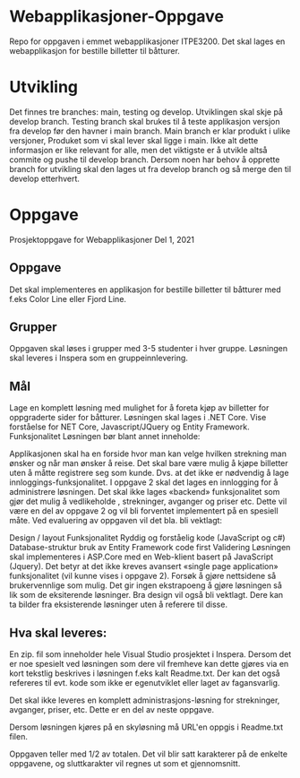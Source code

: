 # Webapplikasjoner-Oppgave
Repo for oppgaven i emmet webapplikasjoner ITPE3200. Det skal lages en webapplikasjon for bestille billetter til båtturer.

# Utvikling
Det finnes tre branches: main, testing og develop. Utviklingen skal skje på develop branch. Testing branch skal brukes til å teste applikasjon versjon fra develop før den havner i main branch. Main branch er klar produkt i ulike versjoner, Produket som vi skal lever skal ligge i main. Ikke alt dette informasjon er like relevant for alle, men det viktigste er å utvikle altså commite og pushe til develop branch. Dersom noen har behov å opprette branch for utvikling skal den lages ut fra develop branch og så merge den til develop etterhvert.

# Oppgave
Prosjektoppgave for Webapplikasjoner Del 1, 2021

## Oppgave
Det skal implementeres en applikasjon for bestille billetter til båtturer med f.eks Color Line eller Fjord Line.

## Grupper
Oppgaven skal løses i grupper med 3-5 studenter i hver gruppe. Løsningen skal leveres i Inspera som en gruppeinnlevering.

## Mål
Lage en komplett løsning med mulighet for å foreta kjøp av billetter for oppgraderte sider for båtturer.
Løsningen skal lages i .NET Core.
Vise forståelse for NET Core, Javascript/JQuery og Entity Framework.
Funksjonalitet
Løsningen bør blant annet inneholde:

Applikasjonen skal ha en forside hvor man kan velge hvilken strekning man ønsker og når man ønsker å reise.
Det skal bare være mulig å kjøpe billetter uten å måtte registrere seg som kunde. Dvs. at det ikke er nødvendig å lage innloggings-funksjonalitet. I oppgave 2 skal det lages en innlogging for å administrere løsningen.
Det skal ikke lages «backend» funksjonalitet som gjør det mulig å vedlikeholde , strekninger,  avganger og priser etc. Dette vil være en del av oppgave 2 og vil bli forventet implementert på en spesiell måte.
Ved evaluering av oppgaven vil det bla. bli vektlagt:

Design / layout
Funksjonalitet
Ryddig og forståelig kode (JavaScript og c#)
Database-struktur bruk av Entity Framework code first
Validering
Løsningen skal implementeres i ASP.Core med en Web-klient basert på JavaScript (Jquery). Det betyr at det ikke kreves avansert «single page application» funksjonalitet (vil kunne vises i oppgave 2).
Forsøk å gjøre nettsidene så brukervennlige som mulig. Det gir ingen ekstrapoeng å gjøre løsningen så lik som de eksiterende løsninger. Bra design vil også bli vektlagt. Dere kan ta bilder fra eksisterende løsninger uten å referere til disse.

## Hva skal leveres:
En zip. fil som inneholder hele Visual Studio prosjektet i Inspera. Dersom det er noe spesielt ved løsningen som dere vil fremheve kan dette gjøres via en kort tekstlig beskrives i løsningen f.eks kalt Readme.txt. Der kan det også refereres til evt. kode som ikke er egenutviklet eller laget av fagansvarlig.

Det skal ikke leveres en komplett administrasjons-løsning for strekninger, avganger,  priser, etc. Dette er en del av neste oppgave.

Dersom løsningen kjøres på en skyløsning må URL'en oppgis i Readme.txt filen.

Oppgaven teller med 1/2 av totalen. Det vil blir satt karakterer på de enkelte oppgavene, og sluttkarakter vil regnes ut som et gjennomsnitt.
